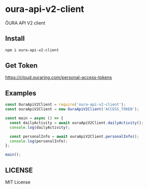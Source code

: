 # oura-api-v2-client

ŌURA API V2 client

## Install

```bash
npm i oura-api-v2-client
```

## Get Token

https://cloud.ouraring.com/personal-access-tokens

## Examples

```js
const OuraApiV2Client = require('oura-api-v2-client');
const ouraApiV2Client = new OuraApiV2Client('ACCESS_TOKEN');

const main = async () => {
  const dailyActivity = await ouraApiV2Client.dailyActivity();
  console.log(dailyActivity);

  const personalInfo = await ouraApiV2Client.personalInfo();
  console.log(personalInfo);
};

main();
```

## LICENSE

MIT License
